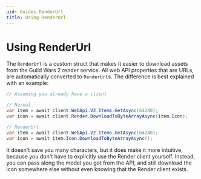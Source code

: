 ```yaml
---
uid: Guides.RenderUrl
title: Using RenderUrl
---
```


# Using RenderUrl
The `RenderUrl` is a custom struct that makes it easier to download assets from the Guild Wars 2 render service.
All web API properties that are URLs, are automatically converted to `RenderUrl`s.
The difference is best explained with an example:

```cs
// Assuming you already have a client

// Normal
var item = await client.WebApi.V2.Items.GetAsync(64240);
var icon = await client.Render.DownloadToByteArrayAsync(item.Icon);

// RenderUrl
var item = await client.WebApi.V2.Items.GetAsync(64240);
var icon = await item.Icon.DownloadToByteArrayAsync();
```

It doesn't save you many characters, but it does make it more intuitive, because you don't have to explicitly use the Render client yourself.
Instead, you can pass along the model you got from the API, and still download the icon somewhere else without even knowing that the Render client exists.
